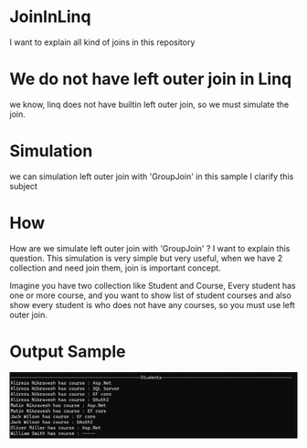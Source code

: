 # JoinInLinq

I want to explain all kind of joins in this repository

# We do not have left outer join in Linq

we know, linq does not have builtin left outer join, so we must simulate the join.

# Simulation

we can simulation left outer join with 'GroupJoin' in this sample I clarify this subject

# How

How are we simulate left outer join with 'GroupJoin' ?
I want to explain this question.
This simulation is very simple but very useful, when we have 2 collection and need join them, join is important concept.

Imagine you have two collection like Student and Course, Every student has one or more course, and you want to show list of student courses and also show every student is who does not have any courses, so you must use left outer join.

# Output Sample

![Build Cart Api](https://github.com/nikravesh/JoinInLinq/blob/main/LeftouterJoinSimulation.Output/OutputSample/result.png)
